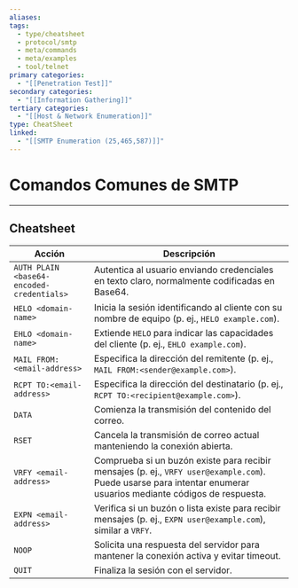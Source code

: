 ```yaml
---
aliases:
tags:
  - type/cheatsheet
  - protocol/smtp
  - meta/commands
  - meta/examples
  - tool/telnet
primary categories:
  - "[[Penetration Test]]"
secondary categories:
  - "[[Information Gathering]]"
tertiary categories:
  - "[[Host & Network Enumeration]]"
type: CheatSheet
linked:
  - "[[SMTP Enumeration (25,465,587)]]"
---
```

# Comandos Comunes de SMTP

***

## Cheatsheet

| **Acción**                                | **Descripción**                                                                                                                                                   |
| ----------------------------------------- | ----------------------------------------------------------------------------------------------------------------------------------------------------------------- |
| `AUTH PLAIN <base64-encoded-credentials>` | Autentica al usuario enviando credenciales en texto claro, normalmente codificadas en Base64.                                                                     |
| `HELO <domain-name>`                      | Inicia la sesión identificando al cliente con su nombre de equipo (p. ej., `HELO example.com`).                                                                   |
| `EHLO <domain-name>`                      | Extiende `HELO` para indicar las capacidades del cliente (p. ej., `EHLO example.com`).                                                                            |
| `MAIL FROM:<email-address>`               | Especifica la dirección del remitente (p. ej., `MAIL FROM:<sender@example.com>`).                                                                                 |
| `RCPT TO:<email-address>`                 | Especifica la dirección del destinatario (p. ej., `RCPT TO:<recipient@example.com>`).                                                                             |
| `DATA`                                    | Comienza la transmisión del contenido del correo.                                                                                                                 |
| `RSET`                                    | Cancela la transmisión de correo actual manteniendo la conexión abierta.                                                                                          |
| `VRFY <email-address>`                    | Comprueba si un buzón existe para recibir mensajes (p. ej., `VRFY user@example.com`). Puede usarse para intentar enumerar usuarios mediante códigos de respuesta. |
| `EXPN <email-address>`                    | Verifica si un buzón o lista existe para recibir mensajes (p. ej., `EXPN user@example.com`), similar a `VRFY`.                                                    |
| `NOOP`                                    | Solicita una respuesta del servidor para mantener la conexión activa y evitar timeout.                                                                            |
| `QUIT`                                    | Finaliza la sesión con el servidor.                                                                                                                               |
